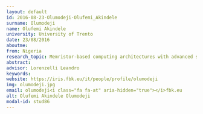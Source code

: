 ```yaml
---
layout: default 
id: 2016-08-23-Olumodeji-Olufemi_Akindele
surname: Olumodeji
name: Olufemi Akindele
university: University of Trento
date: 23/08/2016
aboutme: 
from: Nigeria
research_topic: Memristor-based computing architectures with advanced signal processing capabilities
abstract: 
advisor: Lorenzelli Leandro
keywords: 
website: https://iris.fbk.eu/it/people/profile/olumodeji
img: olumodeji.jpg
email: olumodeji<i class="fa fa-at" aria-hidden="true"></i>fbk.eu
alt: Olufemi Akindele Olumodeji
modal-id: stud86
---
```

